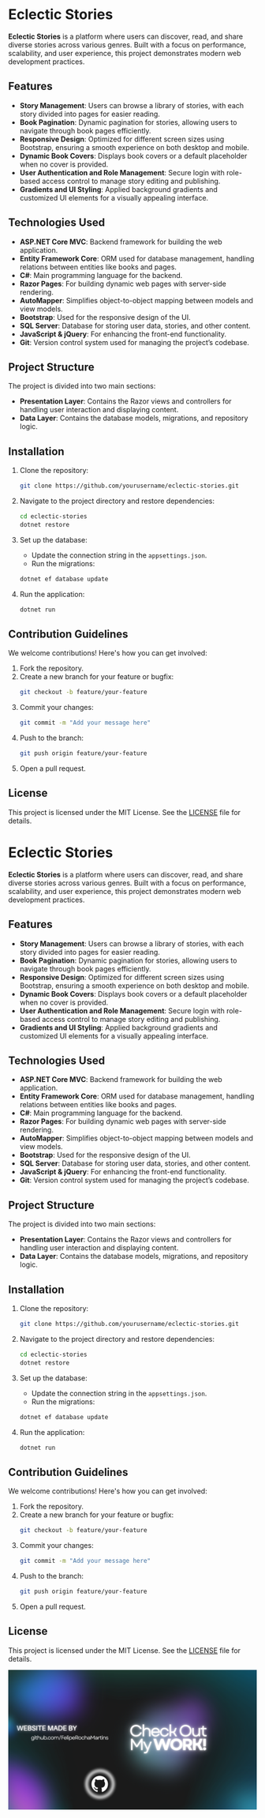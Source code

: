# Eclectic Stories

**Eclectic Stories** is a platform where users can discover, read, and share diverse stories across various genres. Built with a focus on performance, scalability, and user experience, this project demonstrates modern web development practices.

## Features

- **Story Management**: Users can browse a library of stories, with each story divided into pages for easier reading.
- **Book Pagination**: Dynamic pagination for stories, allowing users to navigate through book pages efficiently.
- **Responsive Design**: Optimized for different screen sizes using Bootstrap, ensuring a smooth experience on both desktop and mobile.
- **Dynamic Book Covers**: Displays book covers or a default placeholder when no cover is provided.
- **User Authentication and Role Management**: Secure login with role-based access control to manage story editing and publishing.
- **Gradients and UI Styling**: Applied background gradients and customized UI elements for a visually appealing interface.

## Technologies Used

- **ASP.NET Core MVC**: Backend framework for building the web application.
- **Entity Framework Core**: ORM used for database management, handling relations between entities like books and pages.
- **C#**: Main programming language for the backend.
- **Razor Pages**: For building dynamic web pages with server-side rendering.
- **AutoMapper**: Simplifies object-to-object mapping between models and view models.
- **Bootstrap**: Used for the responsive design of the UI.
- **SQL Server**: Database for storing user data, stories, and other content.
- **JavaScript & jQuery**: For enhancing the front-end functionality.
- **Git**: Version control system used for managing the project’s codebase.

## Project Structure

The project is divided into two main sections:

- **Presentation Layer**: Contains the Razor views and controllers for handling user interaction and displaying content.
- **Data Layer**: Contains the database models, migrations, and repository logic. 

## Installation

1. Clone the repository:
    ```bash
    git clone https://github.com/yourusername/eclectic-stories.git
    ```

2. Navigate to the project directory and restore dependencies:
    ```bash
    cd eclectic-stories
    dotnet restore
    ```

3. Set up the database:
    - Update the connection string in the `appsettings.json`.
    - Run the migrations:
    ```bash
    dotnet ef database update
    ```

4. Run the application:
    ```bash
    dotnet run
    ```

## Contribution Guidelines

We welcome contributions! Here's how you can get involved:

1. Fork the repository.
2. Create a new branch for your feature or bugfix:
    ```bash
    git checkout -b feature/your-feature
    ```
3. Commit your changes:
    ```bash
    git commit -m "Add your message here"
    ```
4. Push to the branch:
    ```bash
    git push origin feature/your-feature
    ```
5. Open a pull request.

## License

This project is licensed under the MIT License. See the [LICENSE](LICENSE) file for details.


# Eclectic Stories

**Eclectic Stories** is a platform where users can discover, read, and share diverse stories across various genres. Built with a focus on performance, scalability, and user experience, this project demonstrates modern web development practices.

## Features

- **Story Management**: Users can browse a library of stories, with each story divided into pages for easier reading.
- **Book Pagination**: Dynamic pagination for stories, allowing users to navigate through book pages efficiently.
- **Responsive Design**: Optimized for different screen sizes using Bootstrap, ensuring a smooth experience on both desktop and mobile.
- **Dynamic Book Covers**: Displays book covers or a default placeholder when no cover is provided.
- **User Authentication and Role Management**: Secure login with role-based access control to manage story editing and publishing.
- **Gradients and UI Styling**: Applied background gradients and customized UI elements for a visually appealing interface.

## Technologies Used

- **ASP.NET Core MVC**: Backend framework for building the web application.
- **Entity Framework Core**: ORM used for database management, handling relations between entities like books and pages.
- **C#**: Main programming language for the backend.
- **Razor Pages**: For building dynamic web pages with server-side rendering.
- **AutoMapper**: Simplifies object-to-object mapping between models and view models.
- **Bootstrap**: Used for the responsive design of the UI.
- **SQL Server**: Database for storing user data, stories, and other content.
- **JavaScript & jQuery**: For enhancing the front-end functionality.
- **Git**: Version control system used for managing the project’s codebase.

## Project Structure

The project is divided into two main sections:

- **Presentation Layer**: Contains the Razor views and controllers for handling user interaction and displaying content.
- **Data Layer**: Contains the database models, migrations, and repository logic. 

## Installation

1. Clone the repository:
    ```bash
    git clone https://github.com/yourusername/eclectic-stories.git
    ```

2. Navigate to the project directory and restore dependencies:
    ```bash
    cd eclectic-stories
    dotnet restore
    ```

3. Set up the database:
    - Update the connection string in the `appsettings.json`.
    - Run the migrations:
    ```bash
    dotnet ef database update
    ```

4. Run the application:
    ```bash
    dotnet run
    ```

## Contribution Guidelines

We welcome contributions! Here's how you can get involved:

1. Fork the repository.
2. Create a new branch for your feature or bugfix:
    ```bash
    git checkout -b feature/your-feature
    ```
3. Commit your changes:
    ```bash
    git commit -m "Add your message here"
    ```
4. Push to the branch:
    ```bash
    git push origin feature/your-feature
    ```
5. Open a pull request.

## License

This project is licensed under the MIT License. See the [LICENSE](LICENSE) file for details.


![Eclectic Stories](Presentation/wwwroot/images/Banner2.png)
